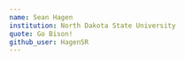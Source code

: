 ```yaml
---
name: Sean Hagen
institution: North Dakota State University
quote: Go Bison!
github_user: HagenSR
---
```

